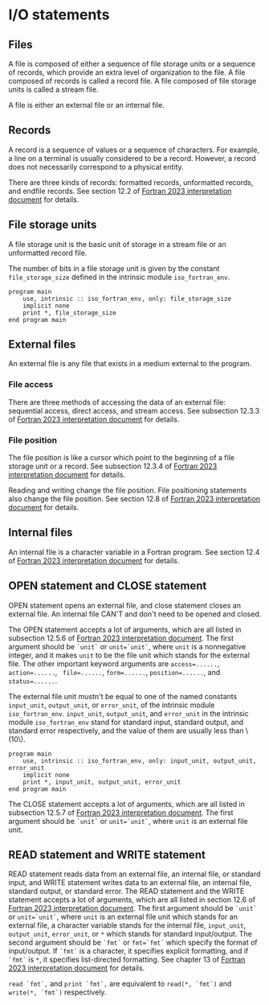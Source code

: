 # I/O statements

## Files

A file is composed of either a sequence of file storage units or a sequence of records, which provide an extra level of organization to the file. A file composed of records is called a record file. A file composed of file storage units is called a stream file.

A file is either an external file or an internal file.

## Records

A record is a sequence of values or a sequence of characters. For example, a line on a terminal is usually considered to be a record. However, a record does not necessarily correspond to a physical entity.

There are three kinds of records: formatted records, unformatted records, and endfile records. See section 12.2 of [Fortran 2023 interpretation document](https://j3-fortran.org/doc/year/24/24-007.pdf) for details.

## File storage units

A file storage unit is the basic unit of storage in a stream file or an unformatted record file.

The number of bits in a file storage unit is given by the constant `file_storage_size` defined in the intrinsic module `iso_fortran_env`.
```fortran-free-form
program main
    use, intrinsic :: iso_fortran_env, only: file_storage_size
    implicit none
    print *, file_storage_size
end program main
```

## External files

An external file is any file that exists in a medium external to the program.

### File access

There are three methods of accessing the data of an external file: sequential access, direct access, and stream access. See subsection 12.3.3 of [Fortran 2023 interpretation document](https://j3-fortran.org/doc/year/24/24-007.pdf) for details.

### File position

The file position is like a cursor which point to the beginning of a file storage unit or a record. See subsection 12.3.4 of [Fortran 2023 interpretation document](https://j3-fortran.org/doc/year/24/24-007.pdf) for details.

Reading and writing change the file position. File positioning statements also change the file position. See section 12.8 of [Fortran 2023 interpretation document](https://j3-fortran.org/doc/year/24/24-007.pdf) for details.

## Internal files

An internal file is a character variable in a Fortran program. See section 12.4 of [Fortran 2023 interpretation document](https://j3-fortran.org/doc/year/24/24-007.pdf) for details.

## OPEN statement and CLOSE statement

OPEN statement opens an external file, and close statement closes an external file. An internal file CAN'T and don't need to be opened and closed.

The OPEN statement accepts a lot of arguments, which are all listed in subsection 12.5.6 of [Fortran 2023 interpretation document](https://j3-fortran.org/doc/year/24/24-007.pdf). The first argument should be `` `unit` `` or `` unit=`unit` ``, where `unit` is a nonnegative integer, and it makes `unit` to be the file unit which stands for the external file. The other important keyword arguments are `access=......`, `action=......`, ` file=......`, `form=......`, `position=......`, and `status=......`.

The external file unit mustn't be equal to one of the named constants `input_unit`, `output_unit`, or `error_unit`, of the intrinsic module `iso_fortran_env`. `input_unit`, `output_unit`, and `error_unit` in the intrinsic module `iso_fortran_env` stand for standard input, standard output, and standard error respectively, and the value of them are usually less than \\(10\\).
```fortran-free-form
program main
    use, intrinsic :: iso_fortran_env, only: input_unit, output_unit, error_unit
    implicit none
    print *, input_unit, output_unit, error_unit
end program main
```

The CLOSE statement accepts a lot of arguments, which are all listed in subsection 12.5.7 of [Fortran 2023 interpretation document](https://j3-fortran.org/doc/year/24/24-007.pdf). The first argument should be `` `unit` `` or `` unit=`unit` ``, where `unit` is an external file unit.

## READ statement and WRITE statement

READ statement reads data from an external file, an internal file, or standard input, and WRITE statement writes data to an external file, an internal file, standard output, or standard error. The READ statement and the WRITE statement accepts a lot of arguments, which are all listed in section 12.6 of [Fortran 2023 interpretation document](https://j3-fortran.org/doc/year/24/24-007.pdf). The first argument should be `` `unit` `` or `` unit=`unit` ``, where `unit` is an external file unit which stands for an external file, a character variable stands for the internal file, `input_unit`, `output_unit`, `error_unit`, or `*` which stands for standard input/output. The second argument should be `` `fmt` `` or `` fmt=`fmt` `` which specify the format of input/output. If `` `fmt` `` is a character, it specifies explicit formatting, and if `` `fmt` `` is `*`, it specifies list-directed formatting. See chapter 13 of [Fortran 2023 interpretation document](https://j3-fortran.org/doc/year/24/24-007.pdf) for details.

`` read `fmt`, `` and `` print `fmt`, `` are equivalent to `` read(*, `fmt`) `` and `` write(*, `fmt`) `` respectively.
